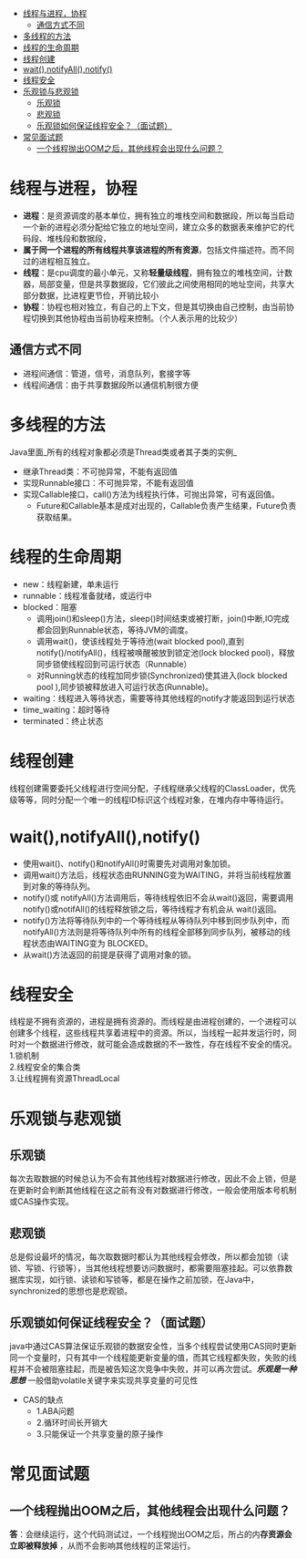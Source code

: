 
<!-- @import "[TOC]" {cmd="toc" depthFrom=1 depthTo=6 orderedList=false} -->
<!-- code_chunk_output -->

* [线程与进程，协程](#线程与进程协程)
	* [通信方式不同](#通信方式不同)
* [多线程的方法](#多线程的方法)
* [线程的生命周期](#线程的生命周期)
* [线程创建](#线程创建)
* [wait(),notifyAll(),notify()](#waitnotifyallnotify)
* [线程安全](#线程安全)
* [乐观锁与悲观锁](#乐观锁与悲观锁)
	* [乐观锁](#乐观锁)
	* [悲观锁](#悲观锁)
	* [乐观锁如何保证线程安全？（面试题）](#乐观锁如何保证线程安全面试题)
* [常见面试题](#常见面试题)
	* [一个线程抛出OOM之后，其他线程会出现什么问题？](#一个线程抛出oom之后其他线程会出现什么问题)

<!-- /code_chunk_output -->
# 线程与进程，协程
- **进程**：是资源调度的基本单位，拥有独立的堆栈空间和数据段，所以每当启动一个新的进程必须分配给它独立的地址空间，建立众多的数据表来维护它的代码段、堆栈段和数据段，
- **属于同一个进程的所有线程共享该进程的所有资源**，包括文件描述符。而不同过的进程相互独立。
- **线程**：是cpu调度的最小单元，又称**轻量级线程**，拥有独立的堆栈空间，计数器，局部变量，但是共享数据段，它们彼此之间使用相同的地址空间，共享大部分数据，比进程更节俭，开销比较小
- **协程**：协程也相对独立，有自己的上下文，但是其切换由自己控制，由当前协程切换到其他协程由当前协程来控制。（个人表示用的比较少）
## 通信方式不同
- 进程间通信：管道，信号，消息队列，套接字等
- 线程间通信：由于共享数据段所以通信机制很方便

# 多线程的方法
Java里面_所有的线程对象都必须是Thread类或者其子类的实例_
  - 继承Thread类：不可抛异常，不能有返回值
  - 实现Runnable接口：不可抛异常，不能有返回值
  - 实现Callable接口，call()方法为线程执行体，可抛出异常，可有返回值。
    - Future和Callable基本是成对出现的，Callable负责产生结果，Future负责获取结果。  

# 线程的生命周期
  - new：线程新建，单未运行
  - runnable：线程准备就绪，或运行中
  - blocked：阻塞
      - 调用join()和sleep()方法，sleep()时间结束或被打断，join()中断,IO完成都会回到Runnable状态，等待JVM的调度。
      - 调用wait()，使该线程处于等待池(wait blocked pool),直到notify()/notifyAll()，线程被唤醒被放到锁定池(lock blocked pool)，释放同步锁使线程回到可运行状态（Runnable）
      - 对Running状态的线程加同步锁(Synchronized)使其进入(lock blocked pool ),同步锁被释放进入可运行状态(Runnable)。
  - waiting：线程进入等待状态，需要等待其他线程的notify才能返回到运行状态
  - time_waiting：超时等待
  - terminated：终止状态

# 线程创建  
线程创建需要委托父线程进行空间分配，子线程继承父线程的ClassLoader，优先级等等，同时分配一个唯一的线程ID标识这个线程对象，在堆内存中等待运行。

# wait(),notifyAll(),notify()
  - 使用wait()、notify()和notifyAll()时需要先对调用对象加锁。
  - 调用wait()方法后，线程状态由RUNNING变为WAITING，并将当前线程放置到对象的等待队列。
  - notify()或 notifyAll()方法调用后，等待线程依旧不会从wait()返回，需要调用notify()或notifAll()的线程释放锁之后，等待线程才有机会从 wait()返回。
  - notify()方法将等待队列中的一个等待线程从等待队列中移到同步队列中，而notifyAll()方法则是将等待队列中所有的线程全部移到同步队列，被移动的线程状态由WAITING变为 BLOCKED。
  - 从wait()方法返回的前提是获得了调用对象的锁。

# 线程安全
线程是不拥有资源的，进程是拥有资源的。而线程是由进程创建的，一个进程可以创建多个线程，这些线程共享着进程中的资源。所以，当线程一起并发运行时，同时对一个数据进行修改，就可能会造成数据的不一致性，存在线程不安全的情况。  
1.锁机制  
2.线程安全的集合类  
3.让线程拥有资源ThreadLocal

# 乐观锁与悲观锁
## 乐观锁
每次去取数据的时候总认为不会有其他线程对数据进行修改，因此不会上锁，但是在更新时会判断其他线程在这之前有没有对数据进行修改，一般会使用版本号机制或CAS操作实现。

## 悲观锁
总是假设最坏的情况，每次取数据时都认为其他线程会修改，所以都会加锁（读锁、写锁、行锁等），当其他线程想要访问数据时，都需要阻塞挂起。可以依靠数据库实现，如行锁、读锁和写锁等，都是在操作之前加锁，在Java中，synchronized的思想也是悲观锁。

## 乐观锁如何保证线程安全？（面试题）
java中通过CAS算法保证乐观锁的数据安全性，当多个线程尝试使用CAS同时更新同一个变量时，只有其中一个线程能更新变量的值，而其它线程都失败，失败的线程并不会被阻塞挂起，而是被告知这次竞争中失败，并可以再次尝试。_**乐观是一种思想**_
一般借助volatile关键字来实现共享变量的可见性
- CAS的缺点
  - 1.ABA问题
  - 2.循环时间长开销大
  - 3.只能保证一个共享变量的原子操作

# 常见面试题
## 一个线程抛出OOM之后，其他线程会出现什么问题？
**答**：会继续运行，这个代码测试过，一个线程抛出OOM之后，所占的内**存资源会立即被释放掉** ，从而不会影响其他线程的正常运行。
